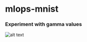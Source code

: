 # mlops-mnist

### Experiment with gamma values
![alt text](https://github.com/jhashankar0405/mlops-mnist/blob/feature/plot/images/gamma_experiment.png)
